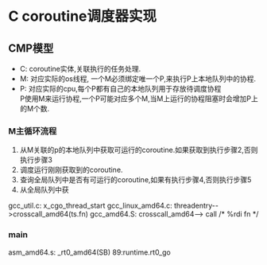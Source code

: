 # C coroutine调度器实现

## CMP模型

+ C: coroutine实体,关联执行的任务处理.
+ M: 对应实际的os线程, 一个M必须绑定唯一个P,来执行P上本地队列中的协程.
+ P: 对应实际的cpu,每个P都有自己的本地队列用于存放待调度协程  
  P使用M来运行协程,一个P可能对应多个M,当M上运行的协程阻塞时会增加P上的M个数.

### M主循环流程

1. 从M关联的p的本地队列中获取可运行的coroutine.如果获取到执行步骤2,否则执行步骤3
2. 调度运行刚刚获取到的coroutine.
3. 查询全局队列中是否有可运行的coroutine,如果有执行步骤4,否则执行步骤5
4. 从全局队列中获

gcc_util.c: x_cgo_thread_start
gcc_linux_amd64.c: threadentry-->crosscall_amd64(ts.fn)
gcc_amd64.S: crosscall_amd64-->	call /* %rdi fn */

### main

asm_amd64.s: _rt0_amd64(SB)
89:runtime.rt0_go